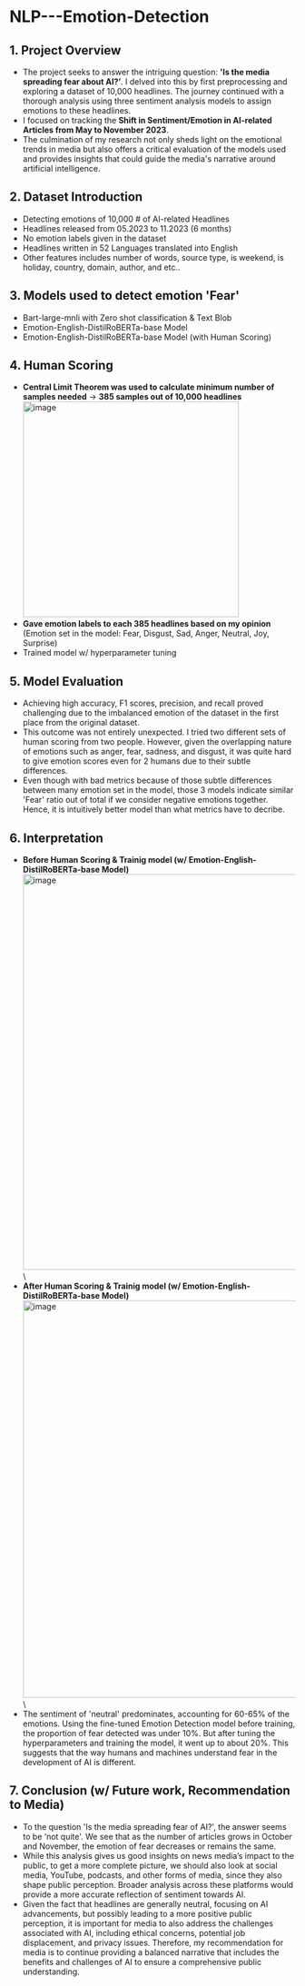# NLP---Emotion-Detection

## 1. Project Overview
- The project seeks to answer the intriguing question: **'Is the media spreading fear about AI?’**. I delved into this by first preprocessing and exploring a dataset of 10,000 headlines. The journey continued with a thorough analysis using three sentiment analysis models to assign emotions to these headlines.
- I focused on tracking the **Shift in Sentiment/Emotion in AI-related Articles from May to November 2023**.
- The culmination of my research not only sheds light on the emotional trends in media but also offers a critical evaluation of the models used and provides insights that could guide the media's narrative around artificial intelligence.

## 2. Dataset Introduction
- Detecting emotions of 10,000 # of AI-related Headlines
- Headlines released from 05.2023 to 11.2023 (6 months)
- No emotion labels given in the dataset
- Headlines written in 52 Languages translated into English
- Other features includes number of words, source type, is weekend, is holiday, country, domain, author, and etc..

## 3. Models used to detect emotion 'Fear'
- Bart-large-mnli with Zero shot classification & Text Blob
- Emotion-English-DistilRoBERTa-base Model
- Emotion-English-DistilRoBERTa-base Model (with Human Scoring)

## 4. Human Scoring
- **Central Limit Theorem was used to calculate minimum number of samples needed** -> **385 samples out of 10,000 headlines**
  <img width="380" alt="image" src="https://github.com/jennakwak/NLP---Emotion-Detection/assets/159206625/70e73801-fb40-49a1-94d4-f29ae92e8d92">
- **Gave emotion labels to each 385 headlines based on my opinion** (Emotion set in the model: Fear, Disgust, Sad, Anger, Neutral, Joy, Surprise) 
- Trained model w/ hyperparameter tuning

## 5. Model Evaluation
- Achieving high accuracy, F1 scores, precision, and recall proved challenging due to the imbalanced emotion of the dataset in the first place from the original dataset.
- This outcome was not entirely unexpected. I tried two different sets of human scoring from two people. However, given the overlapping nature of emotions such as anger, fear, sadness, and disgust, it was quite hard to give emotion scores even for 2 humans due to their subtle differences.
- Even though with bad metrics because of those subtle differences between many emotion set in the model, those 3 models indicate similar 'Fear' ratio out of total if we consider negative emotions together. Hence, it is intuitively better model than what metrics have to decribe.
  
## 6. Interpretation
- **Before Human Scoring & Trainig model (w/ Emotion-English-DistilRoBERTa-base Model)** \
<img width="697" alt="image" src="https://github.com/jennakwak/NLP---Emotion-Detection/assets/159206625/df611c75-3d46-4936-8676-cb33f0e1d58a">   \
- **After Human Scoring & Trainig model (w/ Emotion-English-DistilRoBERTa-base Model)** \
<img width="700" alt="image" src="https://github.com/jennakwak/NLP---Emotion-Detection/assets/159206625/5661c817-7af5-4a4a-9428-4d44b02868d3">    \ 
- The sentiment of 'neutral' predominates, accounting for 60-65% of the emotions. Using the fine-tuned Emotion Detection model before training, the proportion of fear detected was under 10%. But after tuning the hyperparameters and training the model, it went up to about 20%. This suggests that the way humans and machines understand fear in the development of AI is different.

## 7. Conclusion (w/ Future work, Recommendation to Media)
- To the question 'Is the media spreading fear of AI?', the answer seems to be ‘not quite'. We see that as the number of articles grows in October and November, the emotion of fear decreases or remains the same.
- While this analysis gives us good insights on news media’s impact to the public, to get a more complete picture, we should also look at social media, YouTube, podcasts, and other forms of media, since they also shape public perception. Broader analysis across these platforms would provide a more accurate reflection of sentiment towards AI.
- Given the fact that headlines are generally neutral, focusing on AI advancements, but possibly leading to a more positive public perception, it is important for media to also address the challenges associated with AI, including ethical concerns, potential job displacement, and privacy issues. Therefore, my recommendation for media is to continue providing a balanced narrative that includes the benefits and challenges of AI to ensure a comprehensive public understanding. 

